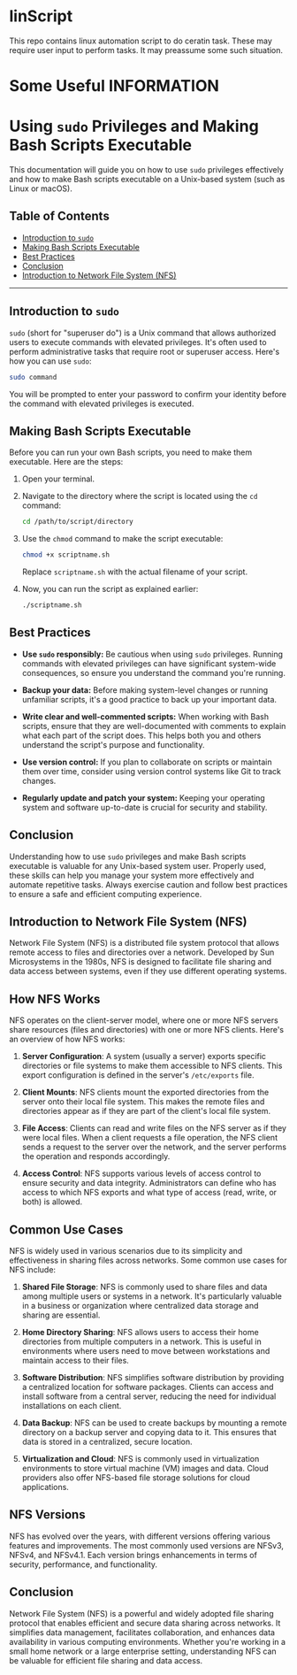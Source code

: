 # linScript
This repo contains linux automation script to do ceratin task.
These may require user input to perform tasks.
It may preassume some such situation.


# Some Useful INFORMATION

# Using `sudo` Privileges and Making Bash Scripts Executable

This documentation will guide you on how to use `sudo` privileges effectively and how to make Bash scripts executable on a Unix-based system (such as Linux or macOS).

## Table of Contents

- [Introduction to `sudo`](#introduction-to-sudo)
- [Making Bash Scripts Executable](#making-bash-scripts-executable)
- [Best Practices](#best-practices)
- [Conclusion](#conclusion)
- [Introduction to Network File System (NFS)](#introduction-to-network-file-system-nfs)



---

## Introduction to `sudo`

`sudo` (short for "superuser do") is a Unix command that allows authorized users to execute commands with elevated privileges. It's often used to perform administrative tasks that require root or superuser access. Here's how you can use `sudo`:

```bash
sudo command
```

You will be prompted to enter your password to confirm your identity before the command with elevated privileges is executed.

## Making Bash Scripts Executable

Before you can run your own Bash scripts, you need to make them executable. Here are the steps:

1. Open your terminal.

2. Navigate to the directory where the script is located using the `cd` command:
   ```bash
   cd /path/to/script/directory
   ```

3. Use the `chmod` command to make the script executable:
   ```bash
   chmod +x scriptname.sh
   ```

   Replace `scriptname.sh` with the actual filename of your script.

4. Now, you can run the script as explained earlier:
   ```bash
   ./scriptname.sh
   ```

## Best Practices

- **Use `sudo` responsibly:** Be cautious when using `sudo` privileges. Running commands with elevated privileges can have significant system-wide consequences, so ensure you understand the command you're running.

- **Backup your data:** Before making system-level changes or running unfamiliar scripts, it's a good practice to back up your important data.

- **Write clear and well-commented scripts:** When working with Bash scripts, ensure that they are well-documented with comments to explain what each part of the script does. This helps both you and others understand the script's purpose and functionality.

- **Use version control:** If you plan to collaborate on scripts or maintain them over time, consider using version control systems like Git to track changes.

- **Regularly update and patch your system:** Keeping your operating system and software up-to-date is crucial for security and stability.

## Conclusion

Understanding how to use `sudo` privileges and make Bash scripts executable is valuable for any Unix-based system user. Properly used, these skills can help you manage your system more effectively and automate repetitive tasks. Always exercise caution and follow best practices to ensure a safe and efficient computing experience.




## Introduction to Network File System (NFS)

Network File System (NFS) is a distributed file system protocol that allows remote access to files and directories over a network. Developed by Sun Microsystems in the 1980s, NFS is designed to facilitate file sharing and data access between systems, even if they use different operating systems.

## How NFS Works

NFS operates on the client-server model, where one or more NFS servers share resources (files and directories) with one or more NFS clients. Here's an overview of how NFS works:

1. **Server Configuration**: A system (usually a server) exports specific directories or file systems to make them accessible to NFS clients. This export configuration is defined in the server's `/etc/exports` file.

2. **Client Mounts**: NFS clients mount the exported directories from the server onto their local file system. This makes the remote files and directories appear as if they are part of the client's local file system.

3. **File Access**: Clients can read and write files on the NFS server as if they were local files. When a client requests a file operation, the NFS client sends a request to the server over the network, and the server performs the operation and responds accordingly.

4. **Access Control**: NFS supports various levels of access control to ensure security and data integrity. Administrators can define who has access to which NFS exports and what type of access (read, write, or both) is allowed.

## Common Use Cases

NFS is widely used in various scenarios due to its simplicity and effectiveness in sharing files across networks. Some common use cases for NFS include:

1. **Shared File Storage**: NFS is commonly used to share files and data among multiple users or systems in a network. It's particularly valuable in a business or organization where centralized data storage and sharing are essential.

2. **Home Directory Sharing**: NFS allows users to access their home directories from multiple computers in a network. This is useful in environments where users need to move between workstations and maintain access to their files.

3. **Software Distribution**: NFS simplifies software distribution by providing a centralized location for software packages. Clients can access and install software from a central server, reducing the need for individual installations on each client.

4. **Data Backup**: NFS can be used to create backups by mounting a remote directory on a backup server and copying data to it. This ensures that data is stored in a centralized, secure location.

5. **Virtualization and Cloud**: NFS is commonly used in virtualization environments to store virtual machine (VM) images and data. Cloud providers also offer NFS-based file storage solutions for cloud applications.

## NFS Versions

NFS has evolved over the years, with different versions offering various features and improvements. The most commonly used versions are NFSv3, NFSv4, and NFSv4.1. Each version brings enhancements in terms of security, performance, and functionality.

## Conclusion

Network File System (NFS) is a powerful and widely adopted file sharing protocol that enables efficient and secure data sharing across networks. It simplifies data management, facilitates collaboration, and enhances data availability in various computing environments. Whether you're working in a small home network or a large enterprise setting, understanding NFS can be valuable for efficient file sharing and data access.
